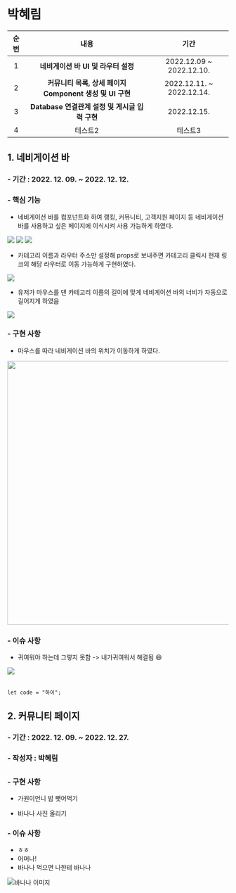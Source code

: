 # 박혜림
|순번|내용|기간|
|:------:|:---:|:---:|
|1|**네비게이션 바 UI 및 라우터 설정**|2022.12.09 ~ 2022.12.10.|
|2|**커뮤니티 목록, 상세 페이지 Component 생성 및 UI 구현**|2022.12.11. ~ 2022.12.14.|
|3|**Database 연결관계 설정 및 게시글 입력 구현**|2022.12.15.|
|4|테스트2|테스트3|

## 1. 네비게이션 바
### - 기간 : 2022. 12. 09. ~ 2022. 12. 12.
### - 핵심 기능
* 네비게이션 바를 컴포넌트화 하여 랭킹, 커뮤니티, 고객지원 페이지 등 네비게이션 바를 사용하고 싶은 페이지에 이식시켜 사용 가능하게 하였다.
<img src = "https://cdn.imweb.me/upload/S2020090710444c43a5dc5/264491c07402a.png">
<img src = "https://cdn.imweb.me/upload/S2020090710444c43a5dc5/7be58594809eb.png">
<img src = "https://cdn.imweb.me/upload/S2020090710444c43a5dc5/4555c8ecca382.png">

* 카테고리 이름과 라우터 주소만 설정해 props로 보내주면 카테고리 클릭시 현재 링크의 해당 라우터로 이동 가능하게 구현하였다.
<img src = "https://cdn.imweb.me/upload/S2020090710444c43a5dc5/2ba4afb10ffce.png">

* 유저가 마우스를 댄 카테고리 이름의 길이에 맞게 네비게이션 바의 너비가 자동으로 길어지게 하였음
<img src = "https://cdn.imweb.me/upload/S2020090710444c43a5dc5/27840ed401ba3.png">

### - 구현 사항
* 마우스를 따라 네비게이션 바의 위치가 이동하게 하였다.
<img style="width : 600px" src = "https://cdn.imweb.me/upload/S2020090710444c43a5dc5/c0a943d178a64.gif">

### - 이슈 사항 
* 귀여워야 하는데 그렇지 못함 -> 내가귀여워서 해결됨 :smile:


<img src = "https://artyandbanana.com/wp-content/uploads/2022/10/%EB%B0%94%EB%82%98%EB%82%98-%EC%9E%89%EA%B8%80%EB%A6%AC%EC%89%AC-%EB%A1%9C%EA%B3%A0-2-1.jpg"><br><br>
```
let code = "하이";
```


## 2. 커뮤니티 페이지
### - 기간 : 2022. 12. 09. ~ 2022. 12. 27.
### - 작성자 : 박혜림
## 
### - 구현 사항
- 가원이언니 밥 뺏어먹기
* 바나나 사진 올리기
### - 이슈 사항 
* ㅎㅎ 
* 어머나!
* 바나나 먹으면 나한테 바나나

<img src="https://dimg.donga.com/wps/NEWS/IMAGE/2022/04/19/112966942.2.jpg" alt="바나나 이미지">

